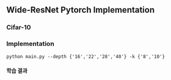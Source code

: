 ## Wide-ResNet Pytorch Implementation

### Cifar-10

### Implementation
```
python main.py --depth {'16','22','28','40'} -k {'8','10'}
```
#### 학습 결과
